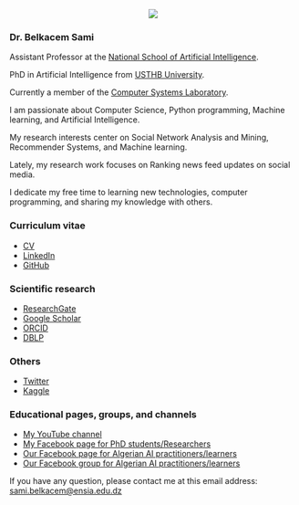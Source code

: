 <p align="center"> <img src="https://avatars1.githubusercontent.com/u/33413333?s=460&u=d80b53345a329cc365bbbc1d23348cf027a783db&v=4"> </p>

### Dr. Belkacem Sami

Assistant Professor at the [National School of Artificial Intelligence](https://ensia.edu.dz/faculty-members/).

PhD in Artificial Intelligence from [USTHB University](https://www.usthb.dz/).

Currently a member of the [Computer Systems Laboratory](https://lria.usthb.dz/).

I am passionate about Computer Science, Python programming, Machine learning, and Artificial Intelligence.

My research interests center on Social Network Analysis and Mining, Recommender Systems, and Machine learning.

Lately, my research work focuses on Ranking news feed updates on social media.

I dedicate my free time to learning new technologies, computer programming, and sharing my knowledge with others.

### Curriculum vitae

- [CV](https://sambelkacem.github.io/CV.pdf)
- [LinkedIn](https://dz.linkedin.com/in/sami-belkacem-364720a5)
- [GitHub](https://github.com/SamBelkacem)

### Scientific research

- [ResearchGate](https://www.researchgate.net/profile/Sami_Belkacem)
- [Google Scholar](https://scholar.google.fr/citations?user=b4KNt4cAAAAJ&hl=fr)
- [ORCID](https://orcid.org/0000-0002-7259-9054)
- [DBLP](https://dblp.uni-trier.de/pid/208/7638.html)

### Others

 - [Twitter](https://twitter.com/SamiBelkacem3)
 - [Kaggle](https://www.kaggle.com/sambelkacem)

### Educational pages, groups, and channels

- [My YouTube channel](https://www.youtube.com/@samibelkacem/videos)
- [My Facebook page for PhD students/Researchers](https://web.facebook.com/PhD-tips-tools-and-tricks-101192682345124)
- [Our Facebook page for Algerian AI practitioners/learners](https://web.facebook.com/AlgerianAIBD)
- [Our Facebook group for Algerian AI practitioners/learners](https://web.facebook.com/groups/930784020685830)

If you have any question, please contact me at this email address: sami.belkacem@ensia.edu.dz
